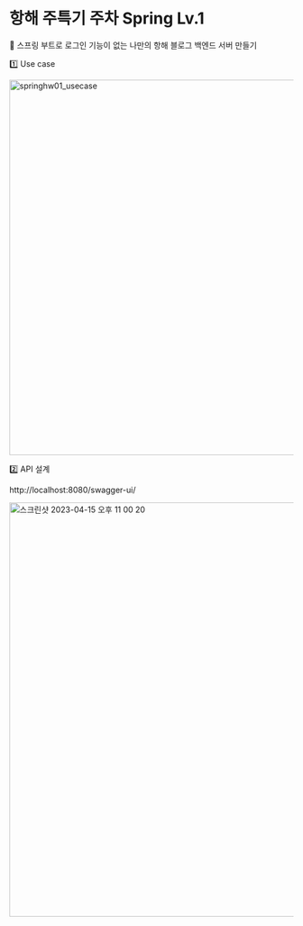 # 항해 주특기 주차 Spring Lv.1

🏁  스프링 부트로 로그인 기능이 없는 나만의 항해 블로그 백엔드 서버 만들기

1️⃣ Use case

<img width="666" alt="springhw01_usecase" src="https://user-images.githubusercontent.com/97949070/232174818-63d0d4bb-aaaa-48e1-bcff-0fefe0c3bfa3.png">

2️⃣ API 설계

http://localhost:8080/swagger-ui/

<img width="735" alt="스크린샷 2023-04-15 오후 11 00 20" src="https://user-images.githubusercontent.com/97949070/232228989-91683e0c-2b4a-4012-80d4-b4da793fcaa6.png">
